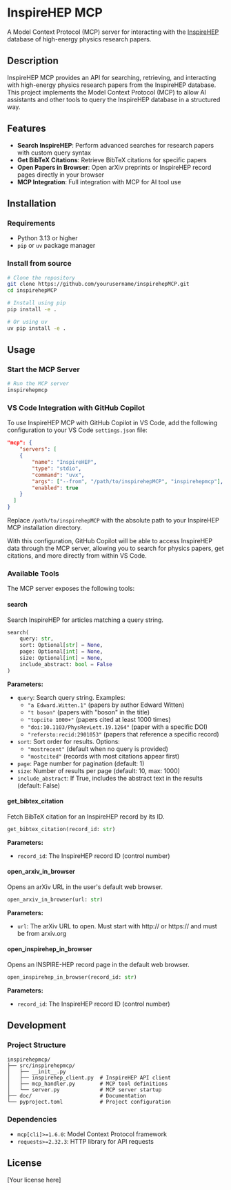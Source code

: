# InspireHEP MCP

A Model Context Protocol (MCP) server for interacting with the [InspireHEP](https://inspirehep.net/) database of high-energy physics research papers.

## Description

InspireHEP MCP provides an API for searching, retrieving, and interacting with high-energy physics research papers from the InspireHEP database. This project implements the Model Context Protocol (MCP) to allow AI assistants and other tools to query the InspireHEP database in a structured way.

## Features

- **Search InspireHEP**: Perform advanced searches for research papers with custom query syntax
- **Get BibTeX Citations**: Retrieve BibTeX citations for specific papers
- **Open Papers in Browser**: Open arXiv preprints or InspireHEP record pages directly in your browser
- **MCP Integration**: Full integration with MCP for AI tool use

## Installation

### Requirements

- Python 3.13 or higher
- `pip` or `uv` package manager

### Install from source

```bash
# Clone the repository
git clone https://github.com/yourusername/inspirehepMCP.git
cd inspirehepMCP

# Install using pip
pip install -e .

# Or using uv
uv pip install -e .
```

## Usage

### Start the MCP Server

```bash
# Run the MCP server
inspirehepmcp
```

### VS Code Integration with GitHub Copilot

To use InspireHEP MCP with GitHub Copilot in VS Code, add the following configuration to your VS Code `settings.json` file:

```json
"mcp": {
    "servers": [
    {
        "name": "InspireHEP",
        "type": "stdio",
        "command": "uvx",
        "args": ["--from", "/path/to/inspirehepMCP", "inspirehepmcp"],
        "enabled": true
    }
  ]
}
```

Replace `/path/to/inspirehepMCP` with the absolute path to your InspireHEP MCP installation directory.

With this configuration, GitHub Copilot will be able to access InspireHEP data through the MCP server, allowing you to search for physics papers, get citations, and more directly from within VS Code.

### Available Tools

The MCP server exposes the following tools:

#### search

Search InspireHEP for articles matching a query string.

```python
search(
    query: str, 
    sort: Optional[str] = None, 
    page: Optional[int] = None, 
    size: Optional[int] = None,
    include_abstract: bool = False
)
```

**Parameters:**
- `query`: Search query string. Examples:
  - `"a Edward.Witten.1"` (papers by author Edward Witten)
  - `"t boson"` (papers with "boson" in the title)
  - `"topcite 1000+"` (papers cited at least 1000 times)
  - `"doi:10.1103/PhysRevLett.19.1264"` (paper with a specific DOI)
  - `"refersto:recid:2901053"` (papers that reference a specific record)
- `sort`: Sort order for results. Options:
  - `"mostrecent"` (default when no query is provided)
  - `"mostcited"` (records with most citations appear first)
- `page`: Page number for pagination (default: 1)
- `size`: Number of results per page (default: 10, max: 1000)
- `include_abstract`: If True, includes the abstract text in the results (default: False)

#### get_bibtex_citation

Fetch BibTeX citation for an InspireHEP record by its ID.

```python
get_bibtex_citation(record_id: str)
```

**Parameters:**
- `record_id`: The InspireHEP record ID (control number)

#### open_arxiv_in_browser

Opens an arXiv URL in the user's default web browser.

```python
open_arxiv_in_browser(url: str)
```

**Parameters:**
- `url`: The arXiv URL to open. Must start with http:// or https:// and must be from arxiv.org

#### open_inspirehep_in_browser

Opens an INSPIRE-HEP record page in the default web browser.

```python
open_inspirehep_in_browser(record_id: str)
```

**Parameters:**
- `record_id`: The InspireHEP record ID (control number)

## Development

### Project Structure

```
inspirehepmcp/
├── src/inspirehepmcp/
│   ├── __init__.py
│   ├── inspirehep_client.py  # InspireHEP API client
│   ├── mcp_handler.py        # MCP tool definitions
│   └── server.py             # MCP server startup
├── doc/                      # Documentation
└── pyproject.toml            # Project configuration
```

### Dependencies

- `mcp[cli]>=1.6.0`: Model Context Protocol framework
- `requests>=2.32.3`: HTTP library for API requests

## License

[Your license here]
